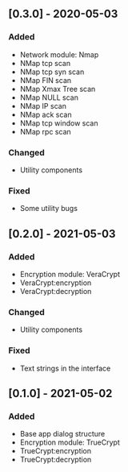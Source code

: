 ## [0.3.0] - 2020-05-03

### Added
* Network module: Nmap
* NMap tcp scan
* NMap tcp syn scan
* NMap FIN scan
* NMap Xmax Tree scan
* NMap NULL scan
* NMap IP scan
* NMap ack scan
* NMap tcp window scan
* NMap rpc scan

### Changed
* Utility components

### Fixed
* Some utility bugs

## [0.2.0] - 2021-05-03

### Added
* Encryption module: VeraCrypt
* VeraCrypt:encryption
* VeraCrypt:decryption

### Changed
* Utility components

### Fixed
* Text strings in the interface

## [0.1.0] - 2021-05-02

### Added
* Base app dialog structure
* Encryption module: TrueCrypt
* TrueCrypt:encryption
* TrueCrypt:decryption